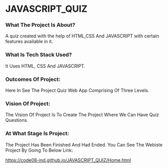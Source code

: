 # JAVASCRIPT_QUIZ

### What The Project Is About?
A quiz created with the help of HTML,CSS And JAVASCRIPT with certain features available in it.

### What Is Tech Stack Used?
It Uses HTML, CSS And JAVASCRIPT.

### Outcomes Of Project:
Here In See The Project Quiz Web App Comprising Of Three Levels.

### Vision Of Project:
The Vision Of Project Is To Create The Project Where We Can Have Quiz Questions.

### At What Stage Is Project:
The Project Has Been Finished And Had Ended. You Can See The Webiste Project By Going To Below Link:

https://code08-ind.github.io/JAVASCRIPT_QUIZ/Home.html
